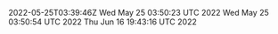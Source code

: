 2022-05-25T03:39:46Z
Wed May 25 03:50:23 UTC 2022
Wed May 25 03:50:54 UTC 2022
Thu Jun 16 19:43:16 UTC 2022
